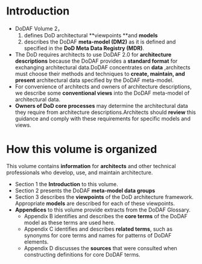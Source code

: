 # Introduction

* DoDAF  Volume 2，
  1. defines DoD architectural **viewpoints **and **models**
  2. describes the DoDAF **meta-model \(DM2\)** as it is defined and specified in the **DoD Meta Data Registry \(MDR\)**.
* The DoD requires architects to use DoDAF 2.0 for **architecture descriptions** because the DoDAF provides a **standard format** for exchanging architectural data.DoDAF concentrates on **data** ,architects must choose their methods and techniques to **create, maintain, and present** architectural data specified by the DoDAF meta-model.
* For convenience of architects and owners of architecture descriptions, we describe some **conventional views** into the DoDAF meta-model of architectural data.
* **Owners of DoD core processes** may determine the architectural data they require from architecture descriptions.Architects should **review** this guidance and comply with these requirements for specific models and views.

# How this volume is organized

This volume contains **information** for **architects** and other technical professionals who develop, use, and maintain architecture.

* Section 1 the **Introduction** to this volume.
* Section 2 presents the DoDAF **meta-model data groups**
* Section 3 describes the **viewpoints** of the DoD architecture framework. Appropriate **models** are described for each of these viewpoints.
* **Appendices** to this volume provide extracts from the DoDAF Glossary.
  * Appendix B identifies and describes the **core terms** of the DoDAF model as these terms are used here.
  * Appendix C identifies and describes **related terms**, such as synonyms for core terms and names for patterns of DoDAF elements.
  * Appendix D discusses the **sources** that were consulted when constructing definitions for core DoDAF terms.



